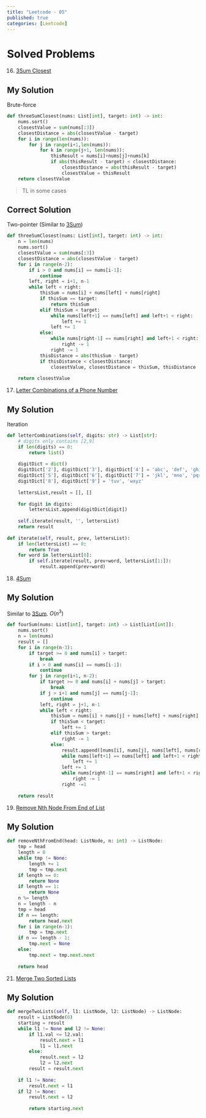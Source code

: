 ```yaml
---
title: "Leetcode - 05"
published: true
categories: [Leetcode]
---
```




# Solved Problems



16. [3Sum Closest](https://leetcode.com/problems/3sum-closest/)



## My Solution

Brute-force

```python
def threeSumClosest(nums: List[int], target: int) -> int:
    nums.sort()
    closestValue = sum(nums[:3])
    closestDistance = abs(closestValue - target)
    for i in range(len(nums)):
        for j in range(i+1,len(nums)):
            for k in range(j+1, len(nums)):
                thisResult = nums[i]+nums[j]+nums[k]
                if abs(thisResult - target) < closestDistance:
                    closestDistance = abs(thisResult - target)
                    closestValue = thisResult            
    return closestValue
```

> TL in some cases



## Correct Solution

Two-pointer (Similar to [3Sum](https://leetcode.com/problems/3sum/))

```python
def threeSumClosest(nums: List[int], target: int) -> int:
    n = len(nums)
    nums.sort()        
    closestValue = sum(nums[:3])
    closestDistance = abs(closestValue - target)
    for i in range(n-2):
        if i > 0 and nums[i] == nums[i-1]:              
            continue
        left, right = i+1, n-1
        while left < right:
            thisSum = nums[i] + nums[left] + nums[right]
            if thisSum == target:
                return thisSum
            elif thisSum < target:
                while nums[left+1] == nums[left] and left+1 < right:
                    left += 1
                left += 1
            else:
                while nums[right-1] == nums[right] and left+1 < right:
                    right -= 1
                right -= 1
            thisDistance = abs(thisSum - target)
            if thisDistance < closestDistance:
                closestValue, closestDistance = thisSum, thisDistance
                
    return closestValue
```



17. [Letter Combinations of a Phone Number](https://leetcode.com/problems/letter-combinations-of-a-phone-number/)



## My Solution

Iteration

```python
def letterCombinations(self, digits: str) -> List[str]:
   	# digits only contains [2,9]
    if len(digits) == 0:
        return list()
        
    digitDict = dict()
    digitDict['2'], digitDict['3'], digitDict['4'] = 'abc', 'def', 'ghi'
    digitDict['5'], digitDict['6'], digitDict['7'] = 'jkl', 'mno', 'pqrs'
    digitDict['8'], digitDict['9'] = 'tuv', 'wxyz'
        
    lettersList,result = [], []
        
    for digit in digits:
        lettersList.append(digitDict[digit])
            
    self.iterate(result, '', lettersList)
    return result
        
def iterate(self, result, prev, lettersList):
    if len(lettersList) == 0:
        return True
    for word in lettersList[0]:
        if self.iterate(result, prev+word, lettersList[1:]):
            result.append(prev+word)
```



18. [4Sum](https://leetcode.com/problems/4sum/)



## My Solution

Similar to [3Sum](https://leetcode.com/problems/3sum/). $O(n^3)$

```python
def fourSum(nums: List[int], target: int) -> List[List[int]]:
    nums.sort()
    n = len(nums)
    result = []
    for i in range(n-3):
        if target >= 0 and nums[i] > target:
            break
        if i > 0 and nums[i] == nums[i-1]:
            continue
        for j in range(i+1, n-2):
            if target >= 0 and nums[i] + nums[j] > target:
                break
            if j > i+1 and nums[j] == nums[j-1]:
    	        continue
            left, right = j+1, n-1
            while left < right:
                thisSum = nums[i] + nums[j] + nums[left] + nums[right]
                if thisSum < target:
                    left += 1
                elif thisSum > target:
                    right -= 1
                else:
                    result.append([nums[i], nums[j], nums[left], nums[right]])
                    while nums[left+1] == nums[left] and left+1 < right:
                        left += 1
                    left += 1
                    while nums[right-1] == nums[right] and left+1 < right:
                        right -= 1
                    right -=1
                    
    return result
```



19. [Remove Nth Node From End of List](https://leetcode.com/problems/remove-nth-node-from-end-of-list/)



## My Solution

```python
def removeNthFromEnd(head: ListNode, n: int) -> ListNode:
    tmp = head
    length = 0
    while tmp != None:
        length += 1
        tmp = tmp.next
    if length == 0:
        return None
    if length == 1:
        return None
    n %= length
    n = length - n
    tmp = head
    if n == length:
        return head.next
    for i in range(n-1):
        tmp = tmp.next
    if n == length - 1:
        tmp.next = None
    else:
        tmp.next = tmp.next.next
            
    return head
```



21. [Merge Two Sorted Lists](https://leetcode.com/problems/merge-two-sorted-lists/)



## My Solution

```python
def mergeTwoLists(self, l1: ListNode, l2: ListNode) -> ListNode:
    result = ListNode(0)
    starting = result
    while l1 != None and l2 != None:
        if l1.val <= l2.val:
            result.next = l1
            l1 = l1.next
        else:
            result.next = l2
            l2 = l2.next
        result = result.next
        
    if l1 != None:
        result.next = l1
    if l2 != None:
        result.next = l2
        
        return starting.next
```


